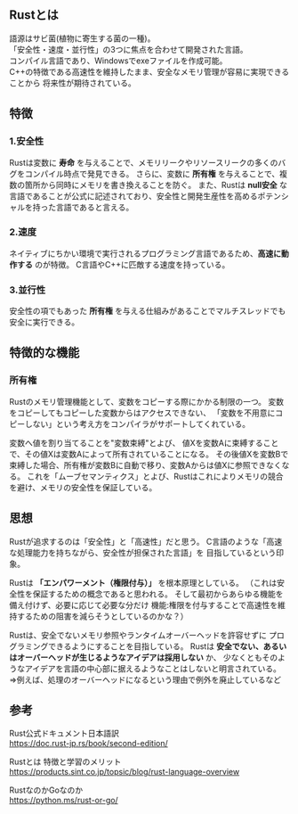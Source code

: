 ## Rustとは
語源はサビ菌(植物に寄生する菌の一種)。  
「安全性・速度・並行性」の3つに焦点を合わせて開発された言語。  
コンパイル言語であり、Windowsでexeファイルを作成可能。  
C++の特徴である高速性を維持したまま、安全なメモリ管理が容易に実現できることから
将来性が期待されている。

## 特徴
### 1.安全性
Rustは変数に **寿命** を与えることで、メモリリークやリソースリークの多くのバグをコンパイル時点で発見できる。
さらに、変数に **所有権** を与えることで、複数の箇所から同時にメモリを書き換えることを防ぐ。
また、Rustは **null安全** な言語であることが公式に記述されており、安全性と開発生産性を高めるポテンシャルを持った言語であると言える。

### 2.速度
ネイティブにちかい環境で実行されるプログラミング言語であるため、**高速に動作する** のが特徴。
C言語やC++に匹敵する速度を持っている。

### 3.並行性
安全性の項でもあった **所有権** を与える仕組みがあることでマルチスレッドでも安全に実行できる。

## 特徴的な機能
### 所有権
Rustのメモリ管理機能として、変数をコピーする際にかかる制限の一つ。
変数をコピーしてもコピーした変数からはアクセスできない、
「変数を不用意にコピーしない」という考え方をコンパイラがサポートしてくれている。

変数へ値を割り当てることを"変数束縛"とよび、
値Xを変数Aに束縛することで、その値Xは変数Aによって所有されていることになる。
その後値Xを変数Bで束縛した場合、所有権が変数Bに自動で移り、変数Aからは値Xに参照できなくなる。
これを「ムーブセマンティクス」とよび、Rustはこれによりメモリの競合を避け、メモリの安全性を保証している。

## 思想
Rustが追求するのは「安全性」と「高速性」だと思う。
C言語のような「高速な処理能力を持ちながら、安全性が担保された言語」を
目指しているという印象。

Rustは **「エンパワーメント（権限付与）」** を根本原理としている。
（これは安全性を保証するための概念であると思われる。
そして最初からあらゆる機能を備え付けず、必要に応じて必要な分だけ
機能:権限を付与することで高速性を維持するための阻害を減らそうとしているのかな？）

Rustは、安全でないメモリ参照やランタイムオーバーヘッドを許容せずに
プログラミングできるようにすることを目指している。
Rustは **安全でない、あるいはオーバーヘッドが生じるようなアイデアは採用しない** か、
少なくともそのようなアイデアを言語の中心部に据えるようなことはしないと明言されている。  
⇒例えば、処理のオーバーヘッドになるという理由で例外を廃止しているなど

## 参考
Rust公式ドキュメント日本語訳  
https://doc.rust-jp.rs/book/second-edition/

Rustとは 特徴と学習のメリット  
https://products.sint.co.jp/topsic/blog/rust-language-overview

RustなのかGoなのか  
https://python.ms/rust-or-go/
